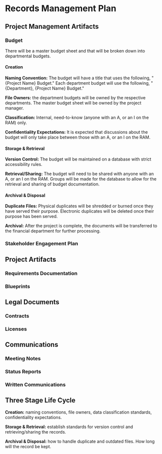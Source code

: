# Records Management Plan

## Project Management Artifacts

### Budget

There will be a master budget sheet and that will be broken down into departmental budgets.

#### Creation
**Naming Convention:** The budget will have a title that uses the following, "{Project Name} Budget."
Each department budget will use the following, "{Department}, {Project Name} Budget."

**File Owners:** the department budgets will be owned by the respective departments. The master budget sheet will be 
owned by the project manager.

**Classification:** Internal, need-to-know (anyone with an A, or an I on the RAM) only.

**Confidentiality Expectations:** It is expected that discussions about the budget will only take place between those 
with an A, or an I on the RAM.

#### Storage & Retrieval
**Version Control:** The budget will be maintained on a database with strict accessibility rules.

**Retrieval/Sharing:** The budget will need to be shared with anyone with an A, or an I on the RAM. Groups will be made
for the database to allow for the retrieval and sharing of budget documentation.

#### Archival & Disposal
**Duplicate Files:** Physical duplicates will be shredded or burned once they have served their purpose. Electronic
duplicates will be deleted once their purpose has been served.

**Archival:** After the project is complete, the documents will be transferred to the financial department for further
processing.


### Stakeholder Engagement Plan

## Project Artifacts

### Requirements Documentation

### Blueprints

## Legal Documents

### Contracts

### Licenses

## Communications

### Meeting Notes

### Status Reports

### Written Communications

## Three Stage Life Cycle

**Creation:** naming conventions, file owners, data classification standards, confidentiality expectations.

**Storage & Retrieval:** establish standards for version control and retrieving/sharing the records.

**Archival & Disposal:** how to handle duplicate and outdated files. How long will the record be kept.